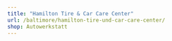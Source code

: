 ```yaml
---
title: "Hamilton Tire & Car Care Center"
url: /baltimore/hamilton-tire-und-car-care-center/
shop: Autowerkstatt
---
```

